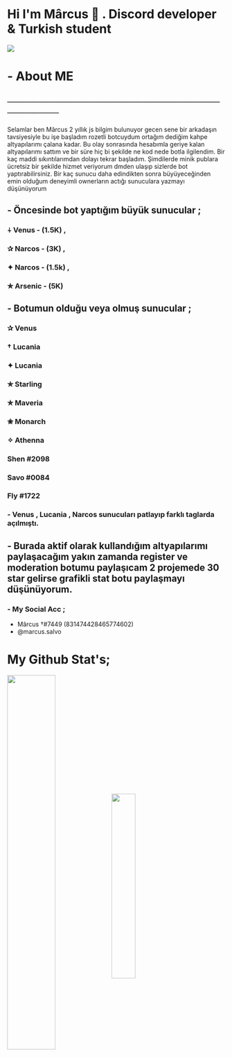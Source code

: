 

# Hi I'm Mârcus 👋 . Discord developer & Turkish student 

#### ![](https://komarev.com/ghpvc/?username=your-github-Reyesex&color=511616)

# - About ME
## ─────────────────────────────────────────
Selamlar ben Mârcus 2 yıllık js bilgim bulunuyor gecen sene bir arkadaşın tavsiyesiyle bu işe başladım rozetli botcuydum ortağım dediğim kahpe altyapılarımı çalana kadar. Bu olay sonrasında hesabımla geriye kalan altyapılarımı sattım ve bir süre hiç bi şekilde ne kod nede botla ilgilendim. Bir kaç maddi sıkıntılarımdan dolayı tekrar başladım. Şimdilerde minik publara ücretsiz bir şekilde hizmet veriyorum dmden ulaşıp sizlerde bot yaptırabilirsiniz. Bir kaç sunucu daha edindikten sonra büyüyeceğinden emin olduğum deneyimli ownerların actığı sunuculara yazmayı düşünüyorum

## - Öncesinde bot yaptığım büyük sunucular ;

### ⍭ Venus - (1.5K) ,
### ✰ Narcos - (3K) ,
### ✦ Narcos  - (1.5k) ,
### ✯ Arsenic - (5K)

## - Botumun olduğu veya olmuş sunucular ;

### ✰ Venus
### † Lucania
### ✦ Lucania
### ✯ Starling
### ✯ Maveria
### ✬ Monarch
### ✧ Athenna
### Shen #2098
### Savo #0084
### Fly #1722
### - Venus , Lucania , Narcos sunucuları patlayıp farklı taglarda açılmıştı.


## - Burada aktif olarak kullandığım altyapılarımı paylaşacağım yakın zamanda register ve moderation botumu paylaşıcam 2 projemede 30 star gelirse grafikli stat botu paylaşmayı düşünüyorum.

### - My Social Acc ;

- Mârcus †#7449 (831474428465774602)
- @marcus.salvo

# My Github Stat's;
<img width="47%" align="middle" src="https://github-readme-stats.vercel.app/api?username=Marcuslooo&show_icons=true&hide_title=true&theme=merko">
<img width="33%" align="middle" src="https://github-readme-stats.vercel.app/api/top-langs/?username=Marcuslooo&show_icons=true&hide_title=true&theme=merko">

